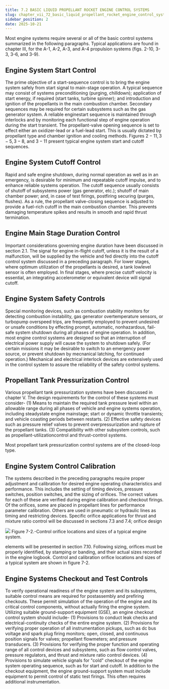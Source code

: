 ```yaml
---
title: 7.2 BASIC LIQUID PROPELLANT ROCKET ENGINE CONTROL SYSTEMS
slug: chapter_vii_72_basic_liquid_propellant_rocket_engine_control_systems
sidebar_position: 2
date: 2025-10-21
---
```


Most engine systems require several or all of the basic control systems summarized in the following paragraphs. Typical applications are found in chapter III, for the A-1, A-2, A-3, and A-4 propulsion systems (figs. 2-10, 3-3, 3-6, and 3-9).

## Engine System Start Control

The prime objective of a start-sequence control is to bring the engine system safely from start signal to main-stage operation. A typical sequence may consist of systems preconditioning (purging, chilldown); application of start energy, if required (start tanks, turbine spinner); and introduction and ignition of the propellants in the main combustion chamber. Secondary sequences may be required for certain subsystems such as the gas generator system. A reliable enginestart sequence is maintained through interlocks and by monitoring each functional step of engine operation during the start transient. The propellant-valve opening sequence is set to effect either an oxidizer-lead or a fuel-lead start. This is usually dictated by propellant type and chamber ignition and cooling methods. Figures $2-11,3-5,3-8$, and $3-11$ present typical engine system start and cutoff sequences.

## Engine System Cutoff Control

Rapid and safe engine shutdown, during normal operation as well as in an emergency, is desirable for minimum and repeatable cutoff impulse, and to enhance reliable systems operation. The cutoff sequence usually consists of shutoff of subsystems power (gas generator, etc.); shutoff of main chamber power; and, in case of test firings, postfiring securing (purges, flushes). As a rule, the propellant valve-closing sequence is adjusted to provide a fuel-rich cutoff in the main combustion chamber. This prevents damaging temperature spikes and results in smooth and rapid thrust termination.

## Engine Main Stage Duration Control

Important considerations governing engine duration have been discussed in section 2.1. The signal for engine in-flight cutoff, unless it is the result of a malfunction, will be supplied by the vehicle and fed directly into the cutoff control system discussed in a preceding paragraph. For lower stages, where optimum utilization of the propellants is desired, a tank lowlevel sensor is often employed. In final stages, where precise cutoff velocity is essential, an integrating accelerometer or equivalent device will signal cutoff.

## Engine System Safety Controls

Special monitoring devices, such as combustion stability monitors for detecting combustion instability, gas generator overtemperature sensors, or turbopump overspeed trips, are frequently employed to prevent undesired or unsafe conditions by effecting prompt, automatic, nonhazardous, fail-safe system shutdown during all phases of engine operation. In addition, most engine control systems are designed so that an interruption of electrical power supply will cause the system to shutdown safely. (For certain missions it may be desirable to switch to an emergency power source, or prevent shutdown by mecnanical latching, for continued operation.) Mechanical and electrical interlock devices are extensively used in the control system to assure the reliability of the safety control systems.

## Propellant Tank Pressurization Control

Various propellant tank pressurization systems have been discussed in chapter V. The design requirements for the control of these systems must consider-
(1) Means to maintain the required tank pressure level within an allowable range during all phases of vehicle and engine systems operation, including steadystate engine mainstage; start or dynamic throttle transients; and vehicle coasting periods between restarts.
(2) Effective safety devices such as pressure relief valves to prevent overpressurization and rupture of the propellant tanks.
(3) Compatibility with other subsystem controls, such as propellant-utilizationcontrol and thrust-control systems.

Most propellant tank pressurization control systems are of the closed-loop type.

## Engine System Control Calibration

The systems described in the preceding paragraphs require proper adjustment and calibration for desired engine operating characteristics and performance. This includes the setting of timing devices, pressure switches, position switches, and the sizing of orifices. The correct values for each of these are verified during engine calibration and checkout firings. Of the orifices, some are placed in propellant lines for performance parameter calibration. Others are used in pneumatic or hydraulic lines as timing and restricting devices. Specific orifice applications for thrust and mixture ratio control will be discussed in sections 7.3 and 7.4; orifice design

![](/img/DLPRE/image_205.jpg)
Figure 7-2.-Control orifice locations and sizes of a typical engine system.

elements will be presented in section 7.10. Following sizing, orifices must be properly identified, by stamping or banding, and their actual sizes recorded in the engine logbook. Control and calibration orifice locations and sizes of a typical system are shown in figure 7-2.

## Engine Systems Checkout and Test Controls

To verify operational readiness of the engine system and its subsystems, suitable control means are required for postassembly and prefiring checkouts. These permit simulation of the operation of the engine and its critical control components, without actually firing the engine system. Utilizing suitable ground-support equipment (GSE), an engine checkout control system should include-
(1) Provisions to conduct leak checks and electrical-continuity checks of the entire engine system.
(2) Provisions for verifying proper operation of all instrumentation pickups, such as dc bus voltage and spark plug firing monitors; open, closed, and continuous position signals for valves; propellant flowmeters; and pressure transducers.
(3) Provisions for verifying the proper function and operating range of all control devices and subsystems, such as flow control valves, pressure regulators, and thrust and mixture ratio control devices.
(4) Provisions to simulate vehicle signals for "cold" checkout of the engine system operating sequence, such as for start and cutoff.
In addition to the checkout equipment, the engine ground-support system must include equipment to permit control of static test firings. This often requires additional instrumentation.